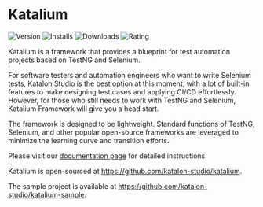 # Katalium
![Version](https://vsmarketplacebadge.apphb.com/version-short/katalon-llc.katalium.svg) ![Installs](https://vsmarketplacebadge.apphb.com/installs-short/katalon-llc.katalium.svg) ![Downloads](https://vsmarketplacebadge.apphb.com/downloads-short/katalon-llc.katalium.svg) ![Rating](https://vsmarketplacebadge.apphb.com/rating-short/katalon-llc.katalium.svg) 

Katalium is a framework that provides a blueprint for test automation projects based on TestNG and Selenium.

For software testers and automation engineers who want to write Selenium tests, Katalon Studio is the best option at this moment, with a lot of built-in features to make designing test cases and applying CI/CD effortlessly. However, for those who still needs to work with TestNG and Selenium, Katalium Framework will give you a head start.

The framework is designed to be lightweight. Standard functions of TestNG, Selenium, and other popular open-source frameworks are leveraged to minimize the learning curve and transition efforts.

Please visit our [documentation page](https://docs.katalon.com/katalium-framework/docs/katalium-framework-get-started-vscode.html) for detailed instructions.

Katalium is open-sourced at https://github.com/katalon-studio/katalium.

The sample project is available at https://github.com/katalon-studio/katalium-sample.
